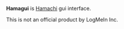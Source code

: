 **Hamagui** is [Hamachi](https://www.vpn.net/) gui interface.

This is not an official product by LogMeIn Inc.